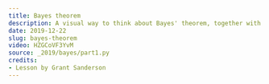 ```yaml
---
title: Bayes theorem
description: A visual way to think about Bayes' theorem, together with discussion on what makes the laws of probability more intuitive.
date: 2019-12-22
slug: bayes-theorem
video: HZGCoVF3YvM
source: _2019/bayes/part1.py
credits:
- Lesson by Grant Sanderson
---
```


